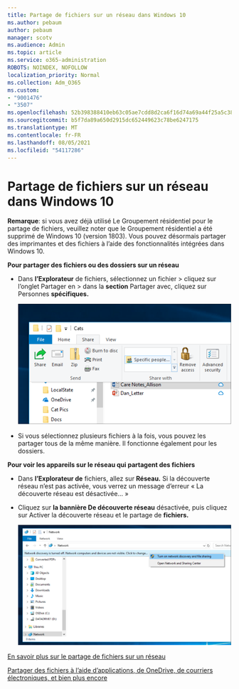 ```yaml
---
title: Partage de fichiers sur un réseau dans Windows 10
ms.author: pebaum
author: pebaum
manager: scotv
ms.audience: Admin
ms.topic: article
ms.service: o365-administration
ROBOTS: NOINDEX, NOFOLLOW
localization_priority: Normal
ms.collection: Adm_O365
ms.custom:
- "9001476"
- "3507"
ms.openlocfilehash: 52b398388410eb63c05ae7cdd8d2ca6f16d74a69a44f25a5c38e95bf163e9e02
ms.sourcegitcommit: b5f7da89a650d2915dc652449623c78be6247175
ms.translationtype: MT
ms.contentlocale: fr-FR
ms.lasthandoff: 08/05/2021
ms.locfileid: "54117286"
---
```

# <a name="file-sharing-over-a-network-in-windows-10"></a>Partage de fichiers sur un réseau dans Windows 10

**Remarque**: si vous avez déjà utilisé Le Groupement résidentiel pour le partage de fichiers, veuillez noter que le Groupement résidentiel a été supprimé de Windows 10 (version 1803). Vous pouvez désormais partager des imprimantes et des fichiers à l’aide des fonctionnalités intégrées dans Windows 10.

**Pour partager des fichiers ou des dossiers sur un réseau**

- Dans **l’Explorateur** de fichiers, sélectionnez  un fichier > cliquez sur l’onglet Partager en > dans la **section** Partager avec, cliquez sur Personnes **spécifiques.**

    ![Partager un fichier avec des personnes spécifiques.](media/share-with-specific-people.png)
          
- Si vous sélectionnez plusieurs fichiers à la fois, vous pouvez les partager tous de la même manière. Il fonctionne également pour les dossiers.

**Pour voir les appareils sur le réseau qui partagent des fichiers**

- Dans **l’Explorateur de** fichiers, allez sur **Réseau.** Si la découverte réseau n’est pas activée, vous verrez un message d’erreur « La découverte réseau est désactivée... »

- Cliquez sur **la bannière De découverte réseau** désactivée, puis cliquez sur Activer la découverte réseau et le partage de **fichiers.**

    ![Activer la découverte réseau et le partage de fichiers.](media/turn-on-network-discovery.png)

[En savoir plus sur le partage de fichiers sur un réseau](https://support.microsoft.com/help/4092694/windows-10-file-sharing-over-a-network)

[Partager des fichiers à l’aide d’applications, de OneDrive, de courriers électroniques, et bien plus encore](https://support.microsoft.com/help/4027674/windows-10-share-files-in-file-explorer)

